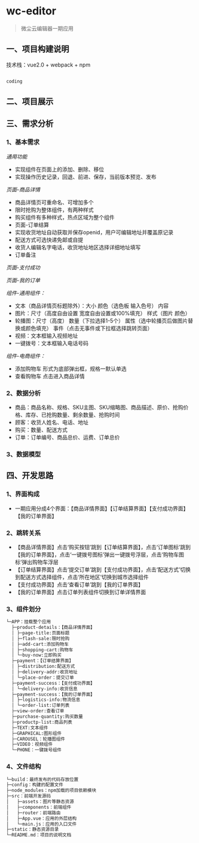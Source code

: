 # wc-editor

> 微尘云编辑器一期应用

## 一、项目构建说明
技术栈：vue2.0 + webpack + npm

``` bash

coding

```

## 二、项目展示

## 三、需求分析
### 1、基本需求
*通用功能*
* 实现组件在页面上的添加、删除、移位
* 实现操作历史记录，回退、前进、保存，当前版本预览、发布

*页面-商品详情*
* 商品详情页可重命名、可增加多个
* 限时抢购为整体组件，有两种样式
* 购买组件有多种样式，热点区域为整个组件
* 页面-订单结算
* 实现收货地址自动获取并保存openid，用户可编辑地址并覆盖原记录
* 配送方式可选快递免邮或自提
* 收货人编辑名字电话，收货地址地区选择详细地址填写
* 订单备注

*页面-支付成功*

*页面-我的订单*

*组件-通用组件：*
* 文本（商品详情页标题除外）：大小 颜色（选色板 输入色号） 内容
* 图片：尺寸（高度自由设置 宽度自由设置或100%填充） 样式（图片 颜色）
* 轮播图：尺寸（高度） 数量（下拉选择1-5个） 属性（选中轮播页后做图片替换或颜色填充） 事件（点击无事件或下拉框选择跳转页面）
* 视频：文本框输入视频地址
* 一键拨号：文本框输入电话号码

*组件-电商组件：*
* 添加购物车 形式为底部弹出框，规格一默认单选
* 查看购物车 点击进入商品详情

### 2、数据分析
* 商品：商品名称、规格、SKU主图、SKU缩略图、商品描述、原价、抢购价格、库存、已抢购数量、剩余数量、抢购时间
* 顾客：收货人姓名、电话、地址
* 购买：数量、配送方式
* 订单：订单编号、商品总价、运费、订单总价

### 3、数据模型

## 四、开发思路
### 1、界面构成
* 一期应用分成4个界面：【商品详情界面】【订单结算界面】【支付成功界面】【我的订单界面】

### 2、跳转关系
* 【商品详情界面】点击‘购买按钮’跳到【订单结算界面】，点击‘订单图标’跳到【我的订单界面】，点击‘一键拨号图标’弹出一键拨号浮层，点击‘购物车图标’弹出购物车浮层
* 【订单结算界面】点击‘提交订单’跳到【支付成功界面】，点击‘配送方式’切换到配送方式选择组件，点击‘所在地区’切换到城市选择组件
* 【支付成功界面】点击‘查看订单’跳到【我的订单界面】
* 【我的订单界面】点击订单列表组件切换到订单详情界面

### 3、组件划分
``` txt
└─APP：挂载整个应用
  ├─product-details：【商品详情界面】
  │ ├─page-title:页面标题
  │ ├─flash-sale:限时抢购
  │ ├─add-cart:添加购物车
  │ ├─shopping-cart:购物车
  │ └─buy-now:立即购买
  ├─payment：【订单结算界面】
  │ ├─distribution:配送方式
  │ ├─delivery-addr:收货地址
  │ └─place-order：提交订单
  ├─payment-success：【支付成功界面】
  │ └─delivery-info:收货信息
  ├─payment-success：【我的订单界面】
  │ ├─logistics-info:物流信息
  │ └─order-list:订单列表
  ├─view-order:查看订单
  ├─purchase-quantity:购买数量
  ├─productp-list:商品列表
  ├─TEXT:文本组件
  ├─GRAPHICAL:图形组件
  ├─CAROUSEL：轮播图组件
  ├─VIDEO：视频组件
  └─PHONE：一键拨号组件
  ```

### 4、文件结构
```txt
└─build：最终发布的代码存放位置
├─config：构建的配置文件
├─node_modules：npm加载的项目依赖模块
├─src：前端开发源码
│   ├─assets：图片等静态资源
│   ├─components：前端组件
│   ├─router：前端路由
│   ├─App.vue：应用的外层结构
│   └─main.js：应用的入口文件
├─static：静态资源目录
└─README.md：项目的说明文档
```
